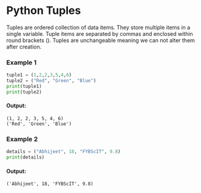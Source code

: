 # Python Tuples
Tuples are ordered collection of data items. They store multiple items in a single variable. Tuple items are separated by commas and enclosed within round brackets (). Tuples are unchangeable meaning we can not alter them after creation.

### Example 1
```python
tuple1 = (1,2,2,3,5,4,6)
tuple2 = ("Red", "Green", "Blue")
print(tuple1)
print(tuple2)
```
#### Output:
```
(1, 2, 2, 3, 5, 4, 6)
('Red', 'Green', 'Blue')
```

### Example 2
```python
details = ("Abhijeet", 18, "FYBScIT", 9.8)
print(details)
```
#### Output:
```
('Abhijeet', 18, 'FYBScIT', 9.8)
```
